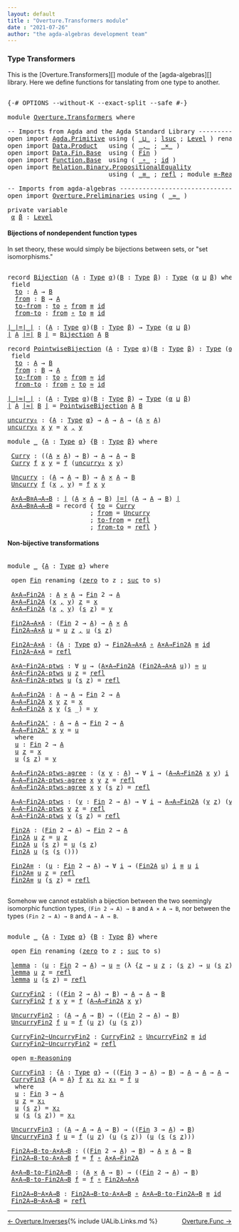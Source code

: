 ```yaml
---
layout: default
title : "Overture.Transformers module"
date : "2021-07-26"
author: "the agda-algebras development team"
---
```


### <a id="type-transformers">Type Transformers</a>

This is the [Overture.Transformers][] module of the [agda-algebras][] library.  Here we define functions for tanslating from one type to another.
<pre class="Agda">

<a id="343" class="Symbol">{-#</a> <a id="347" class="Keyword">OPTIONS</a> <a id="355" class="Pragma">--without-K</a> <a id="367" class="Pragma">--exact-split</a> <a id="381" class="Pragma">--safe</a> <a id="388" class="Symbol">#-}</a>

<a id="393" class="Keyword">module</a> <a id="400" href="Overture.Transformers.html" class="Module">Overture.Transformers</a> <a id="422" class="Keyword">where</a>

<a id="429" class="Comment">-- Imports from Agda and the Agda Standard Library ---------------------------------</a>
<a id="514" class="Keyword">open</a> <a id="519" class="Keyword">import</a> <a id="526" href="Agda.Primitive.html" class="Module">Agda.Primitive</a> <a id="541" class="Keyword">using</a> <a id="547" class="Symbol">(</a> <a id="549" href="Agda.Primitive.html#810" class="Primitive Operator">_⊔_</a> <a id="553" class="Symbol">;</a> <a id="555" href="Agda.Primitive.html#780" class="Primitive">lsuc</a> <a id="560" class="Symbol">;</a> <a id="562" href="Agda.Primitive.html#597" class="Postulate">Level</a> <a id="568" class="Symbol">)</a> <a id="570" class="Keyword">renaming</a> <a id="579" class="Symbol">(</a> <a id="581" href="Agda.Primitive.html#326" class="Primitive">Set</a> <a id="585" class="Symbol">to</a> <a id="588" class="Primitive">Type</a> <a id="593" class="Symbol">)</a>
<a id="595" class="Keyword">open</a> <a id="600" class="Keyword">import</a> <a id="607" href="Data.Product.html" class="Module">Data.Product</a>   <a id="622" class="Keyword">using</a> <a id="628" class="Symbol">(</a> <a id="630" href="Agda.Builtin.Sigma.html#236" class="InductiveConstructor Operator">_,_</a> <a id="634" class="Symbol">;</a> <a id="636" href="Data.Product.html#1167" class="Function Operator">_×_</a> <a id="640" class="Symbol">)</a>
<a id="642" class="Keyword">open</a> <a id="647" class="Keyword">import</a> <a id="654" href="Data.Fin.Base.html" class="Module">Data.Fin.Base</a>  <a id="669" class="Keyword">using</a> <a id="675" class="Symbol">(</a> <a id="677" href="Data.Fin.Base.html#1126" class="Datatype">Fin</a> <a id="681" class="Symbol">)</a>
<a id="683" class="Keyword">open</a> <a id="688" class="Keyword">import</a> <a id="695" href="Function.Base.html" class="Module">Function.Base</a>  <a id="710" class="Keyword">using</a> <a id="716" class="Symbol">(</a> <a id="718" href="Function.Base.html#1031" class="Function Operator">_∘_</a> <a id="722" class="Symbol">;</a> <a id="724" href="Function.Base.html#615" class="Function">id</a> <a id="727" class="Symbol">)</a>
<a id="729" class="Keyword">open</a> <a id="734" class="Keyword">import</a> <a id="741" href="Relation.Binary.PropositionalEquality.html" class="Module">Relation.Binary.PropositionalEquality</a>
                           <a id="806" class="Keyword">using</a> <a id="812" class="Symbol">(</a> <a id="814" href="Agda.Builtin.Equality.html#151" class="Datatype Operator">_≡_</a> <a id="818" class="Symbol">;</a> <a id="820" href="Agda.Builtin.Equality.html#208" class="InductiveConstructor">refl</a> <a id="825" class="Symbol">;</a> <a id="827" class="Keyword">module</a> <a id="834" href="Relation.Binary.PropositionalEquality.Core.html#2708" class="Module">≡-Reasoning</a> <a id="846" class="Symbol">)</a>

<a id="849" class="Comment">-- Imports from agda-algebras ------------------------------------------------------</a>
<a id="934" class="Keyword">open</a> <a id="939" class="Keyword">import</a> <a id="946" href="Overture.Preliminaries.html" class="Module">Overture.Preliminaries</a> <a id="969" class="Keyword">using</a> <a id="975" class="Symbol">(</a> <a id="977" href="Overture.Preliminaries.html#9635" class="Function Operator">_≈_</a> <a id="981" class="Symbol">)</a>

<a id="984" class="Keyword">private</a> <a id="992" class="Keyword">variable</a>
 <a id="1002" href="Overture.Transformers.html#1002" class="Generalizable">α</a> <a id="1004" href="Overture.Transformers.html#1004" class="Generalizable">β</a> <a id="1006" class="Symbol">:</a> <a id="1008" href="Agda.Primitive.html#597" class="Postulate">Level</a>
</pre>


#### <a id="bijections-of-nondependent-function-types">Bijections of nondependent function types</a>

In set theory, these would simply be bijections between sets, or "set isomorphisms."
<pre class="Agda">

<a id="1228" class="Keyword">record</a> <a id="Bijection"></a><a id="1235" href="Overture.Transformers.html#1235" class="Record">Bijection</a> <a id="1245" class="Symbol">(</a><a id="1246" href="Overture.Transformers.html#1246" class="Bound">A</a> <a id="1248" class="Symbol">:</a> <a id="1250" href="Overture.Transformers.html#588" class="Primitive">Type</a> <a id="1255" href="Overture.Transformers.html#1002" class="Generalizable">α</a><a id="1256" class="Symbol">)(</a><a id="1258" href="Overture.Transformers.html#1258" class="Bound">B</a> <a id="1260" class="Symbol">:</a> <a id="1262" href="Overture.Transformers.html#588" class="Primitive">Type</a> <a id="1267" href="Overture.Transformers.html#1004" class="Generalizable">β</a><a id="1268" class="Symbol">)</a> <a id="1270" class="Symbol">:</a> <a id="1272" href="Overture.Transformers.html#588" class="Primitive">Type</a> <a id="1277" class="Symbol">(</a><a id="1278" href="Overture.Transformers.html#1255" class="Bound">α</a> <a id="1280" href="Agda.Primitive.html#810" class="Primitive Operator">⊔</a> <a id="1282" href="Overture.Transformers.html#1267" class="Bound">β</a><a id="1283" class="Symbol">)</a> <a id="1285" class="Keyword">where</a>
 <a id="1292" class="Keyword">field</a>
  <a id="Bijection.to"></a><a id="1300" href="Overture.Transformers.html#1300" class="Field">to</a> <a id="1303" class="Symbol">:</a> <a id="1305" href="Overture.Transformers.html#1246" class="Bound">A</a> <a id="1307" class="Symbol">→</a> <a id="1309" href="Overture.Transformers.html#1258" class="Bound">B</a>
  <a id="Bijection.from"></a><a id="1313" href="Overture.Transformers.html#1313" class="Field">from</a> <a id="1318" class="Symbol">:</a> <a id="1320" href="Overture.Transformers.html#1258" class="Bound">B</a> <a id="1322" class="Symbol">→</a> <a id="1324" href="Overture.Transformers.html#1246" class="Bound">A</a>
  <a id="Bijection.to-from"></a><a id="1328" href="Overture.Transformers.html#1328" class="Field">to-from</a> <a id="1336" class="Symbol">:</a> <a id="1338" href="Overture.Transformers.html#1300" class="Field">to</a> <a id="1341" href="Function.Base.html#1031" class="Function Operator">∘</a> <a id="1343" href="Overture.Transformers.html#1313" class="Field">from</a> <a id="1348" href="Agda.Builtin.Equality.html#151" class="Datatype Operator">≡</a> <a id="1350" href="Function.Base.html#615" class="Function">id</a>
  <a id="Bijection.from-to"></a><a id="1355" href="Overture.Transformers.html#1355" class="Field">from-to</a> <a id="1363" class="Symbol">:</a> <a id="1365" href="Overture.Transformers.html#1313" class="Field">from</a> <a id="1370" href="Function.Base.html#1031" class="Function Operator">∘</a> <a id="1372" href="Overture.Transformers.html#1300" class="Field">to</a> <a id="1375" href="Agda.Builtin.Equality.html#151" class="Datatype Operator">≡</a> <a id="1377" href="Function.Base.html#615" class="Function">id</a>

<a id="∣_∣=∣_∣"></a><a id="1381" href="Overture.Transformers.html#1381" class="Function Operator">∣_∣=∣_∣</a> <a id="1389" class="Symbol">:</a> <a id="1391" class="Symbol">(</a><a id="1392" href="Overture.Transformers.html#1392" class="Bound">A</a> <a id="1394" class="Symbol">:</a> <a id="1396" href="Overture.Transformers.html#588" class="Primitive">Type</a> <a id="1401" href="Overture.Transformers.html#1002" class="Generalizable">α</a><a id="1402" class="Symbol">)(</a><a id="1404" href="Overture.Transformers.html#1404" class="Bound">B</a> <a id="1406" class="Symbol">:</a> <a id="1408" href="Overture.Transformers.html#588" class="Primitive">Type</a> <a id="1413" href="Overture.Transformers.html#1004" class="Generalizable">β</a><a id="1414" class="Symbol">)</a> <a id="1416" class="Symbol">→</a> <a id="1418" href="Overture.Transformers.html#588" class="Primitive">Type</a> <a id="1423" class="Symbol">(</a><a id="1424" href="Overture.Transformers.html#1002" class="Generalizable">α</a> <a id="1426" href="Agda.Primitive.html#810" class="Primitive Operator">⊔</a> <a id="1428" href="Overture.Transformers.html#1004" class="Generalizable">β</a><a id="1429" class="Symbol">)</a>
<a id="1431" href="Overture.Transformers.html#1381" class="Function Operator">∣</a> <a id="1433" href="Overture.Transformers.html#1433" class="Bound">A</a> <a id="1435" href="Overture.Transformers.html#1381" class="Function Operator">∣=∣</a> <a id="1439" href="Overture.Transformers.html#1439" class="Bound">B</a> <a id="1441" href="Overture.Transformers.html#1381" class="Function Operator">∣</a> <a id="1443" class="Symbol">=</a> <a id="1445" href="Overture.Transformers.html#1235" class="Record">Bijection</a> <a id="1455" href="Overture.Transformers.html#1433" class="Bound">A</a> <a id="1457" href="Overture.Transformers.html#1439" class="Bound">B</a>

<a id="1460" class="Keyword">record</a> <a id="PointwiseBijection"></a><a id="1467" href="Overture.Transformers.html#1467" class="Record">PointwiseBijection</a> <a id="1486" class="Symbol">(</a><a id="1487" href="Overture.Transformers.html#1487" class="Bound">A</a> <a id="1489" class="Symbol">:</a> <a id="1491" href="Overture.Transformers.html#588" class="Primitive">Type</a> <a id="1496" href="Overture.Transformers.html#1002" class="Generalizable">α</a><a id="1497" class="Symbol">)(</a><a id="1499" href="Overture.Transformers.html#1499" class="Bound">B</a> <a id="1501" class="Symbol">:</a> <a id="1503" href="Overture.Transformers.html#588" class="Primitive">Type</a> <a id="1508" href="Overture.Transformers.html#1004" class="Generalizable">β</a><a id="1509" class="Symbol">)</a> <a id="1511" class="Symbol">:</a> <a id="1513" href="Overture.Transformers.html#588" class="Primitive">Type</a> <a id="1518" class="Symbol">(</a><a id="1519" href="Overture.Transformers.html#1496" class="Bound">α</a> <a id="1521" href="Agda.Primitive.html#810" class="Primitive Operator">⊔</a> <a id="1523" href="Overture.Transformers.html#1508" class="Bound">β</a><a id="1524" class="Symbol">)</a> <a id="1526" class="Keyword">where</a>
 <a id="1533" class="Keyword">field</a>
  <a id="PointwiseBijection.to"></a><a id="1541" href="Overture.Transformers.html#1541" class="Field">to</a> <a id="1544" class="Symbol">:</a> <a id="1546" href="Overture.Transformers.html#1487" class="Bound">A</a> <a id="1548" class="Symbol">→</a> <a id="1550" href="Overture.Transformers.html#1499" class="Bound">B</a>
  <a id="PointwiseBijection.from"></a><a id="1554" href="Overture.Transformers.html#1554" class="Field">from</a> <a id="1559" class="Symbol">:</a> <a id="1561" href="Overture.Transformers.html#1499" class="Bound">B</a> <a id="1563" class="Symbol">→</a> <a id="1565" href="Overture.Transformers.html#1487" class="Bound">A</a>
  <a id="PointwiseBijection.to-from"></a><a id="1569" href="Overture.Transformers.html#1569" class="Field">to-from</a> <a id="1577" class="Symbol">:</a> <a id="1579" href="Overture.Transformers.html#1541" class="Field">to</a> <a id="1582" href="Function.Base.html#1031" class="Function Operator">∘</a> <a id="1584" href="Overture.Transformers.html#1554" class="Field">from</a> <a id="1589" href="Overture.Preliminaries.html#9635" class="Function Operator">≈</a> <a id="1591" href="Function.Base.html#615" class="Function">id</a>
  <a id="PointwiseBijection.from-to"></a><a id="1596" href="Overture.Transformers.html#1596" class="Field">from-to</a> <a id="1604" class="Symbol">:</a> <a id="1606" href="Overture.Transformers.html#1554" class="Field">from</a> <a id="1611" href="Function.Base.html#1031" class="Function Operator">∘</a> <a id="1613" href="Overture.Transformers.html#1541" class="Field">to</a> <a id="1616" href="Overture.Preliminaries.html#9635" class="Function Operator">≈</a> <a id="1618" href="Function.Base.html#615" class="Function">id</a>

<a id="∣_∣≈∣_∣"></a><a id="1622" href="Overture.Transformers.html#1622" class="Function Operator">∣_∣≈∣_∣</a> <a id="1630" class="Symbol">:</a> <a id="1632" class="Symbol">(</a><a id="1633" href="Overture.Transformers.html#1633" class="Bound">A</a> <a id="1635" class="Symbol">:</a> <a id="1637" href="Overture.Transformers.html#588" class="Primitive">Type</a> <a id="1642" href="Overture.Transformers.html#1002" class="Generalizable">α</a><a id="1643" class="Symbol">)(</a><a id="1645" href="Overture.Transformers.html#1645" class="Bound">B</a> <a id="1647" class="Symbol">:</a> <a id="1649" href="Overture.Transformers.html#588" class="Primitive">Type</a> <a id="1654" href="Overture.Transformers.html#1004" class="Generalizable">β</a><a id="1655" class="Symbol">)</a> <a id="1657" class="Symbol">→</a> <a id="1659" href="Overture.Transformers.html#588" class="Primitive">Type</a> <a id="1664" class="Symbol">(</a><a id="1665" href="Overture.Transformers.html#1002" class="Generalizable">α</a> <a id="1667" href="Agda.Primitive.html#810" class="Primitive Operator">⊔</a> <a id="1669" href="Overture.Transformers.html#1004" class="Generalizable">β</a><a id="1670" class="Symbol">)</a>
<a id="1672" href="Overture.Transformers.html#1622" class="Function Operator">∣</a> <a id="1674" href="Overture.Transformers.html#1674" class="Bound">A</a> <a id="1676" href="Overture.Transformers.html#1622" class="Function Operator">∣≈∣</a> <a id="1680" href="Overture.Transformers.html#1680" class="Bound">B</a> <a id="1682" href="Overture.Transformers.html#1622" class="Function Operator">∣</a> <a id="1684" class="Symbol">=</a> <a id="1686" href="Overture.Transformers.html#1467" class="Record">PointwiseBijection</a> <a id="1705" href="Overture.Transformers.html#1674" class="Bound">A</a> <a id="1707" href="Overture.Transformers.html#1680" class="Bound">B</a>

<a id="uncurry₀"></a><a id="1710" href="Overture.Transformers.html#1710" class="Function">uncurry₀</a> <a id="1719" class="Symbol">:</a> <a id="1721" class="Symbol">{</a><a id="1722" href="Overture.Transformers.html#1722" class="Bound">A</a> <a id="1724" class="Symbol">:</a> <a id="1726" href="Overture.Transformers.html#588" class="Primitive">Type</a> <a id="1731" href="Overture.Transformers.html#1002" class="Generalizable">α</a><a id="1732" class="Symbol">}</a> <a id="1734" class="Symbol">→</a> <a id="1736" href="Overture.Transformers.html#1722" class="Bound">A</a> <a id="1738" class="Symbol">→</a> <a id="1740" href="Overture.Transformers.html#1722" class="Bound">A</a> <a id="1742" class="Symbol">→</a> <a id="1744" class="Symbol">(</a><a id="1745" href="Overture.Transformers.html#1722" class="Bound">A</a> <a id="1747" href="Data.Product.html#1167" class="Function Operator">×</a> <a id="1749" href="Overture.Transformers.html#1722" class="Bound">A</a><a id="1750" class="Symbol">)</a>
<a id="1752" href="Overture.Transformers.html#1710" class="Function">uncurry₀</a> <a id="1761" href="Overture.Transformers.html#1761" class="Bound">x</a> <a id="1763" href="Overture.Transformers.html#1763" class="Bound">y</a> <a id="1765" class="Symbol">=</a> <a id="1767" href="Overture.Transformers.html#1761" class="Bound">x</a> <a id="1769" href="Agda.Builtin.Sigma.html#236" class="InductiveConstructor Operator">,</a> <a id="1771" href="Overture.Transformers.html#1763" class="Bound">y</a>

<a id="1774" class="Keyword">module</a> <a id="1781" href="Overture.Transformers.html#1781" class="Module">_</a> <a id="1783" class="Symbol">{</a><a id="1784" href="Overture.Transformers.html#1784" class="Bound">A</a> <a id="1786" class="Symbol">:</a> <a id="1788" href="Overture.Transformers.html#588" class="Primitive">Type</a> <a id="1793" href="Overture.Transformers.html#1002" class="Generalizable">α</a><a id="1794" class="Symbol">}</a> <a id="1796" class="Symbol">{</a><a id="1797" href="Overture.Transformers.html#1797" class="Bound">B</a> <a id="1799" class="Symbol">:</a> <a id="1801" href="Overture.Transformers.html#588" class="Primitive">Type</a> <a id="1806" href="Overture.Transformers.html#1004" class="Generalizable">β</a><a id="1807" class="Symbol">}</a> <a id="1809" class="Keyword">where</a>

 <a id="1817" href="Overture.Transformers.html#1817" class="Function">Curry</a> <a id="1823" class="Symbol">:</a> <a id="1825" class="Symbol">((</a><a id="1827" href="Overture.Transformers.html#1784" class="Bound">A</a> <a id="1829" href="Data.Product.html#1167" class="Function Operator">×</a> <a id="1831" href="Overture.Transformers.html#1784" class="Bound">A</a><a id="1832" class="Symbol">)</a> <a id="1834" class="Symbol">→</a> <a id="1836" href="Overture.Transformers.html#1797" class="Bound">B</a><a id="1837" class="Symbol">)</a> <a id="1839" class="Symbol">→</a> <a id="1841" href="Overture.Transformers.html#1784" class="Bound">A</a> <a id="1843" class="Symbol">→</a> <a id="1845" href="Overture.Transformers.html#1784" class="Bound">A</a> <a id="1847" class="Symbol">→</a> <a id="1849" href="Overture.Transformers.html#1797" class="Bound">B</a>
 <a id="1852" href="Overture.Transformers.html#1817" class="Function">Curry</a> <a id="1858" href="Overture.Transformers.html#1858" class="Bound">f</a> <a id="1860" href="Overture.Transformers.html#1860" class="Bound">x</a> <a id="1862" href="Overture.Transformers.html#1862" class="Bound">y</a> <a id="1864" class="Symbol">=</a> <a id="1866" href="Overture.Transformers.html#1858" class="Bound">f</a> <a id="1868" class="Symbol">(</a><a id="1869" href="Overture.Transformers.html#1710" class="Function">uncurry₀</a> <a id="1878" href="Overture.Transformers.html#1860" class="Bound">x</a> <a id="1880" href="Overture.Transformers.html#1862" class="Bound">y</a><a id="1881" class="Symbol">)</a>

 <a id="1885" href="Overture.Transformers.html#1885" class="Function">Uncurry</a> <a id="1893" class="Symbol">:</a> <a id="1895" class="Symbol">(</a><a id="1896" href="Overture.Transformers.html#1784" class="Bound">A</a> <a id="1898" class="Symbol">→</a> <a id="1900" href="Overture.Transformers.html#1784" class="Bound">A</a> <a id="1902" class="Symbol">→</a> <a id="1904" href="Overture.Transformers.html#1797" class="Bound">B</a><a id="1905" class="Symbol">)</a> <a id="1907" class="Symbol">→</a> <a id="1909" href="Overture.Transformers.html#1784" class="Bound">A</a> <a id="1911" href="Data.Product.html#1167" class="Function Operator">×</a> <a id="1913" href="Overture.Transformers.html#1784" class="Bound">A</a> <a id="1915" class="Symbol">→</a> <a id="1917" href="Overture.Transformers.html#1797" class="Bound">B</a>
 <a id="1920" href="Overture.Transformers.html#1885" class="Function">Uncurry</a> <a id="1928" href="Overture.Transformers.html#1928" class="Bound">f</a> <a id="1930" class="Symbol">(</a><a id="1931" href="Overture.Transformers.html#1931" class="Bound">x</a> <a id="1933" href="Agda.Builtin.Sigma.html#236" class="InductiveConstructor Operator">,</a> <a id="1935" href="Overture.Transformers.html#1935" class="Bound">y</a><a id="1936" class="Symbol">)</a> <a id="1938" class="Symbol">=</a> <a id="1940" href="Overture.Transformers.html#1928" class="Bound">f</a> <a id="1942" href="Overture.Transformers.html#1931" class="Bound">x</a> <a id="1944" href="Overture.Transformers.html#1935" class="Bound">y</a>

 <a id="1948" href="Overture.Transformers.html#1948" class="Function">A×A→B≅A→A→B</a> <a id="1960" class="Symbol">:</a> <a id="1962" href="Overture.Transformers.html#1381" class="Function Operator">∣</a> <a id="1964" class="Symbol">(</a><a id="1965" href="Overture.Transformers.html#1784" class="Bound">A</a> <a id="1967" href="Data.Product.html#1167" class="Function Operator">×</a> <a id="1969" href="Overture.Transformers.html#1784" class="Bound">A</a> <a id="1971" class="Symbol">→</a> <a id="1973" href="Overture.Transformers.html#1797" class="Bound">B</a><a id="1974" class="Symbol">)</a> <a id="1976" href="Overture.Transformers.html#1381" class="Function Operator">∣=∣</a> <a id="1980" class="Symbol">(</a><a id="1981" href="Overture.Transformers.html#1784" class="Bound">A</a> <a id="1983" class="Symbol">→</a> <a id="1985" href="Overture.Transformers.html#1784" class="Bound">A</a> <a id="1987" class="Symbol">→</a> <a id="1989" href="Overture.Transformers.html#1797" class="Bound">B</a><a id="1990" class="Symbol">)</a> <a id="1992" href="Overture.Transformers.html#1381" class="Function Operator">∣</a>
 <a id="1995" href="Overture.Transformers.html#1948" class="Function">A×A→B≅A→A→B</a> <a id="2007" class="Symbol">=</a> <a id="2009" class="Keyword">record</a> <a id="2016" class="Symbol">{</a> <a id="2018" href="Overture.Transformers.html#1300" class="Field">to</a> <a id="2021" class="Symbol">=</a> <a id="2023" href="Overture.Transformers.html#1817" class="Function">Curry</a>
                      <a id="2051" class="Symbol">;</a> <a id="2053" href="Overture.Transformers.html#1313" class="Field">from</a> <a id="2058" class="Symbol">=</a> <a id="2060" href="Overture.Transformers.html#1885" class="Function">Uncurry</a>
                      <a id="2090" class="Symbol">;</a> <a id="2092" href="Overture.Transformers.html#1328" class="Field">to-from</a> <a id="2100" class="Symbol">=</a> <a id="2102" href="Agda.Builtin.Equality.html#208" class="InductiveConstructor">refl</a>
                      <a id="2129" class="Symbol">;</a> <a id="2131" href="Overture.Transformers.html#1355" class="Field">from-to</a> <a id="2139" class="Symbol">=</a> <a id="2141" href="Agda.Builtin.Equality.html#208" class="InductiveConstructor">refl</a> <a id="2146" class="Symbol">}</a>
</pre>

#### <a id="non-bijective-transformations">Non-bijective transformations</a>

<pre class="Agda">

<a id="2252" class="Keyword">module</a> <a id="2259" href="Overture.Transformers.html#2259" class="Module">_</a> <a id="2261" class="Symbol">{</a><a id="2262" href="Overture.Transformers.html#2262" class="Bound">A</a> <a id="2264" class="Symbol">:</a> <a id="2266" href="Overture.Transformers.html#588" class="Primitive">Type</a> <a id="2271" href="Overture.Transformers.html#1002" class="Generalizable">α</a><a id="2272" class="Symbol">}</a> <a id="2274" class="Keyword">where</a>

 <a id="2282" class="Keyword">open</a> <a id="2287" href="Data.Fin.Base.html#1126" class="Module">Fin</a> <a id="2291" class="Keyword">renaming</a> <a id="2300" class="Symbol">(</a><a id="2301" href="Data.Fin.Base.html#1148" class="InductiveConstructor">zero</a> <a id="2306" class="Symbol">to</a> <a id="2309" class="InductiveConstructor">z</a> <a id="2311" class="Symbol">;</a> <a id="2313" href="Data.Fin.Base.html#1179" class="InductiveConstructor">suc</a> <a id="2317" class="Symbol">to</a> <a id="2320" class="InductiveConstructor">s</a><a id="2321" class="Symbol">)</a>

 <a id="2325" href="Overture.Transformers.html#2325" class="Function">A×A→Fin2A</a> <a id="2335" class="Symbol">:</a> <a id="2337" href="Overture.Transformers.html#2262" class="Bound">A</a> <a id="2339" href="Data.Product.html#1167" class="Function Operator">×</a> <a id="2341" href="Overture.Transformers.html#2262" class="Bound">A</a> <a id="2343" class="Symbol">→</a> <a id="2345" href="Data.Fin.Base.html#1126" class="Datatype">Fin</a> <a id="2349" class="Number">2</a> <a id="2351" class="Symbol">→</a> <a id="2353" href="Overture.Transformers.html#2262" class="Bound">A</a>
 <a id="2356" href="Overture.Transformers.html#2325" class="Function">A×A→Fin2A</a> <a id="2366" class="Symbol">(</a><a id="2367" href="Overture.Transformers.html#2367" class="Bound">x</a> <a id="2369" href="Agda.Builtin.Sigma.html#236" class="InductiveConstructor Operator">,</a> <a id="2371" href="Overture.Transformers.html#2371" class="Bound">y</a><a id="2372" class="Symbol">)</a> <a id="2374" href="Overture.Transformers.html#2309" class="InductiveConstructor">z</a> <a id="2376" class="Symbol">=</a> <a id="2378" href="Overture.Transformers.html#2367" class="Bound">x</a>
 <a id="2381" href="Overture.Transformers.html#2325" class="Function">A×A→Fin2A</a> <a id="2391" class="Symbol">(</a><a id="2392" href="Overture.Transformers.html#2392" class="Bound">x</a> <a id="2394" href="Agda.Builtin.Sigma.html#236" class="InductiveConstructor Operator">,</a> <a id="2396" href="Overture.Transformers.html#2396" class="Bound">y</a><a id="2397" class="Symbol">)</a> <a id="2399" class="Symbol">(</a><a id="2400" href="Overture.Transformers.html#2320" class="InductiveConstructor">s</a> <a id="2402" href="Overture.Transformers.html#2309" class="InductiveConstructor">z</a><a id="2403" class="Symbol">)</a> <a id="2405" class="Symbol">=</a> <a id="2407" href="Overture.Transformers.html#2396" class="Bound">y</a>

 <a id="2411" href="Overture.Transformers.html#2411" class="Function">Fin2A→A×A</a> <a id="2421" class="Symbol">:</a> <a id="2423" class="Symbol">(</a><a id="2424" href="Data.Fin.Base.html#1126" class="Datatype">Fin</a> <a id="2428" class="Number">2</a> <a id="2430" class="Symbol">→</a> <a id="2432" href="Overture.Transformers.html#2262" class="Bound">A</a><a id="2433" class="Symbol">)</a> <a id="2435" class="Symbol">→</a> <a id="2437" href="Overture.Transformers.html#2262" class="Bound">A</a> <a id="2439" href="Data.Product.html#1167" class="Function Operator">×</a> <a id="2441" href="Overture.Transformers.html#2262" class="Bound">A</a>
 <a id="2444" href="Overture.Transformers.html#2411" class="Function">Fin2A→A×A</a> <a id="2454" href="Overture.Transformers.html#2454" class="Bound">u</a> <a id="2456" class="Symbol">=</a> <a id="2458" href="Overture.Transformers.html#2454" class="Bound">u</a> <a id="2460" href="Overture.Transformers.html#2309" class="InductiveConstructor">z</a> <a id="2462" href="Agda.Builtin.Sigma.html#236" class="InductiveConstructor Operator">,</a> <a id="2464" href="Overture.Transformers.html#2454" class="Bound">u</a> <a id="2466" class="Symbol">(</a><a id="2467" href="Overture.Transformers.html#2320" class="InductiveConstructor">s</a> <a id="2469" href="Overture.Transformers.html#2309" class="InductiveConstructor">z</a><a id="2470" class="Symbol">)</a>

 <a id="2474" href="Overture.Transformers.html#2474" class="Function">Fin2A~A×A</a> <a id="2484" class="Symbol">:</a> <a id="2486" class="Symbol">{</a><a id="2487" href="Overture.Transformers.html#2487" class="Bound">A</a> <a id="2489" class="Symbol">:</a> <a id="2491" href="Overture.Transformers.html#588" class="Primitive">Type</a> <a id="2496" href="Overture.Transformers.html#2271" class="Bound">α</a><a id="2497" class="Symbol">}</a> <a id="2499" class="Symbol">→</a> <a id="2501" href="Overture.Transformers.html#2411" class="Function">Fin2A→A×A</a> <a id="2511" href="Function.Base.html#1031" class="Function Operator">∘</a> <a id="2513" href="Overture.Transformers.html#2325" class="Function">A×A→Fin2A</a> <a id="2523" href="Agda.Builtin.Equality.html#151" class="Datatype Operator">≡</a> <a id="2525" href="Function.Base.html#615" class="Function">id</a>
 <a id="2529" href="Overture.Transformers.html#2474" class="Function">Fin2A~A×A</a> <a id="2539" class="Symbol">=</a> <a id="2541" href="Agda.Builtin.Equality.html#208" class="InductiveConstructor">refl</a>

 <a id="2548" href="Overture.Transformers.html#2548" class="Function">A×A~Fin2A-ptws</a> <a id="2563" class="Symbol">:</a> <a id="2565" class="Symbol">∀</a> <a id="2567" href="Overture.Transformers.html#2567" class="Bound">u</a> <a id="2569" class="Symbol">→</a> <a id="2571" class="Symbol">(</a><a id="2572" href="Overture.Transformers.html#2325" class="Function">A×A→Fin2A</a> <a id="2582" class="Symbol">(</a><a id="2583" href="Overture.Transformers.html#2411" class="Function">Fin2A→A×A</a> <a id="2593" href="Overture.Transformers.html#2567" class="Bound">u</a><a id="2594" class="Symbol">))</a> <a id="2597" href="Overture.Preliminaries.html#9635" class="Function Operator">≈</a> <a id="2599" href="Overture.Transformers.html#2567" class="Bound">u</a>
 <a id="2602" href="Overture.Transformers.html#2548" class="Function">A×A~Fin2A-ptws</a> <a id="2617" href="Overture.Transformers.html#2617" class="Bound">u</a> <a id="2619" href="Overture.Transformers.html#2309" class="InductiveConstructor">z</a> <a id="2621" class="Symbol">=</a> <a id="2623" href="Agda.Builtin.Equality.html#208" class="InductiveConstructor">refl</a>
 <a id="2629" href="Overture.Transformers.html#2548" class="Function">A×A~Fin2A-ptws</a> <a id="2644" href="Overture.Transformers.html#2644" class="Bound">u</a> <a id="2646" class="Symbol">(</a><a id="2647" href="Overture.Transformers.html#2320" class="InductiveConstructor">s</a> <a id="2649" href="Overture.Transformers.html#2309" class="InductiveConstructor">z</a><a id="2650" class="Symbol">)</a> <a id="2652" class="Symbol">=</a> <a id="2654" href="Agda.Builtin.Equality.html#208" class="InductiveConstructor">refl</a>

 <a id="2661" href="Overture.Transformers.html#2661" class="Function">A→A→Fin2A</a> <a id="2671" class="Symbol">:</a> <a id="2673" href="Overture.Transformers.html#2262" class="Bound">A</a> <a id="2675" class="Symbol">→</a> <a id="2677" href="Overture.Transformers.html#2262" class="Bound">A</a> <a id="2679" class="Symbol">→</a> <a id="2681" href="Data.Fin.Base.html#1126" class="Datatype">Fin</a> <a id="2685" class="Number">2</a> <a id="2687" class="Symbol">→</a> <a id="2689" href="Overture.Transformers.html#2262" class="Bound">A</a>
 <a id="2692" href="Overture.Transformers.html#2661" class="Function">A→A→Fin2A</a> <a id="2702" href="Overture.Transformers.html#2702" class="Bound">x</a> <a id="2704" href="Overture.Transformers.html#2704" class="Bound">y</a> <a id="2706" href="Overture.Transformers.html#2309" class="InductiveConstructor">z</a> <a id="2708" class="Symbol">=</a> <a id="2710" href="Overture.Transformers.html#2702" class="Bound">x</a>
 <a id="2713" href="Overture.Transformers.html#2661" class="Function">A→A→Fin2A</a> <a id="2723" href="Overture.Transformers.html#2723" class="Bound">x</a> <a id="2725" href="Overture.Transformers.html#2725" class="Bound">y</a> <a id="2727" class="Symbol">(</a><a id="2728" href="Overture.Transformers.html#2320" class="InductiveConstructor">s</a> <a id="2730" class="Symbol">_)</a> <a id="2733" class="Symbol">=</a> <a id="2735" href="Overture.Transformers.html#2725" class="Bound">y</a>

 <a id="2739" href="Overture.Transformers.html#2739" class="Function">A→A→Fin2A&#39;</a> <a id="2750" class="Symbol">:</a> <a id="2752" href="Overture.Transformers.html#2262" class="Bound">A</a> <a id="2754" class="Symbol">→</a> <a id="2756" href="Overture.Transformers.html#2262" class="Bound">A</a> <a id="2758" class="Symbol">→</a> <a id="2760" href="Data.Fin.Base.html#1126" class="Datatype">Fin</a> <a id="2764" class="Number">2</a> <a id="2766" class="Symbol">→</a> <a id="2768" href="Overture.Transformers.html#2262" class="Bound">A</a>
 <a id="2771" href="Overture.Transformers.html#2739" class="Function">A→A→Fin2A&#39;</a> <a id="2782" href="Overture.Transformers.html#2782" class="Bound">x</a> <a id="2784" href="Overture.Transformers.html#2784" class="Bound">y</a> <a id="2786" class="Symbol">=</a> <a id="2788" href="Overture.Transformers.html#2800" class="Function">u</a>
  <a id="2792" class="Keyword">where</a>
  <a id="2800" href="Overture.Transformers.html#2800" class="Function">u</a> <a id="2802" class="Symbol">:</a> <a id="2804" href="Data.Fin.Base.html#1126" class="Datatype">Fin</a> <a id="2808" class="Number">2</a> <a id="2810" class="Symbol">→</a> <a id="2812" href="Overture.Transformers.html#2262" class="Bound">A</a>
  <a id="2816" href="Overture.Transformers.html#2800" class="Function">u</a> <a id="2818" href="Overture.Transformers.html#2309" class="InductiveConstructor">z</a> <a id="2820" class="Symbol">=</a> <a id="2822" href="Overture.Transformers.html#2782" class="Bound">x</a>
  <a id="2826" href="Overture.Transformers.html#2800" class="Function">u</a> <a id="2828" class="Symbol">(</a><a id="2829" href="Overture.Transformers.html#2320" class="InductiveConstructor">s</a> <a id="2831" href="Overture.Transformers.html#2309" class="InductiveConstructor">z</a><a id="2832" class="Symbol">)</a> <a id="2834" class="Symbol">=</a> <a id="2836" href="Overture.Transformers.html#2784" class="Bound">y</a>

 <a id="2840" href="Overture.Transformers.html#2840" class="Function">A→A→Fin2A-ptws-agree</a> <a id="2861" class="Symbol">:</a> <a id="2863" class="Symbol">(</a><a id="2864" href="Overture.Transformers.html#2864" class="Bound">x</a> <a id="2866" href="Overture.Transformers.html#2866" class="Bound">y</a> <a id="2868" class="Symbol">:</a> <a id="2870" href="Overture.Transformers.html#2262" class="Bound">A</a><a id="2871" class="Symbol">)</a> <a id="2873" class="Symbol">→</a> <a id="2875" class="Symbol">∀</a> <a id="2877" href="Overture.Transformers.html#2877" class="Bound">i</a> <a id="2879" class="Symbol">→</a> <a id="2881" class="Symbol">(</a><a id="2882" href="Overture.Transformers.html#2661" class="Function">A→A→Fin2A</a> <a id="2892" href="Overture.Transformers.html#2864" class="Bound">x</a> <a id="2894" href="Overture.Transformers.html#2866" class="Bound">y</a><a id="2895" class="Symbol">)</a> <a id="2897" href="Overture.Transformers.html#2877" class="Bound">i</a> <a id="2899" href="Agda.Builtin.Equality.html#151" class="Datatype Operator">≡</a> <a id="2901" class="Symbol">(</a><a id="2902" href="Overture.Transformers.html#2739" class="Function">A→A→Fin2A&#39;</a> <a id="2913" href="Overture.Transformers.html#2864" class="Bound">x</a> <a id="2915" href="Overture.Transformers.html#2866" class="Bound">y</a><a id="2916" class="Symbol">)</a> <a id="2918" href="Overture.Transformers.html#2877" class="Bound">i</a>
 <a id="2921" href="Overture.Transformers.html#2840" class="Function">A→A→Fin2A-ptws-agree</a> <a id="2942" href="Overture.Transformers.html#2942" class="Bound">x</a> <a id="2944" href="Overture.Transformers.html#2944" class="Bound">y</a> <a id="2946" href="Overture.Transformers.html#2309" class="InductiveConstructor">z</a> <a id="2948" class="Symbol">=</a> <a id="2950" href="Agda.Builtin.Equality.html#208" class="InductiveConstructor">refl</a>
 <a id="2956" href="Overture.Transformers.html#2840" class="Function">A→A→Fin2A-ptws-agree</a> <a id="2977" href="Overture.Transformers.html#2977" class="Bound">x</a> <a id="2979" href="Overture.Transformers.html#2979" class="Bound">y</a> <a id="2981" class="Symbol">(</a><a id="2982" href="Overture.Transformers.html#2320" class="InductiveConstructor">s</a> <a id="2984" href="Overture.Transformers.html#2309" class="InductiveConstructor">z</a><a id="2985" class="Symbol">)</a> <a id="2987" class="Symbol">=</a> <a id="2989" href="Agda.Builtin.Equality.html#208" class="InductiveConstructor">refl</a>

 <a id="2996" href="Overture.Transformers.html#2996" class="Function">A→A~Fin2A-ptws</a> <a id="3011" class="Symbol">:</a> <a id="3013" class="Symbol">(</a><a id="3014" href="Overture.Transformers.html#3014" class="Bound">v</a> <a id="3016" class="Symbol">:</a> <a id="3018" href="Data.Fin.Base.html#1126" class="Datatype">Fin</a> <a id="3022" class="Number">2</a> <a id="3024" class="Symbol">→</a> <a id="3026" href="Overture.Transformers.html#2262" class="Bound">A</a><a id="3027" class="Symbol">)</a> <a id="3029" class="Symbol">→</a> <a id="3031" class="Symbol">∀</a> <a id="3033" href="Overture.Transformers.html#3033" class="Bound">i</a> <a id="3035" class="Symbol">→</a> <a id="3037" href="Overture.Transformers.html#2661" class="Function">A→A→Fin2A</a> <a id="3047" class="Symbol">(</a><a id="3048" href="Overture.Transformers.html#3014" class="Bound">v</a> <a id="3050" href="Overture.Transformers.html#2309" class="InductiveConstructor">z</a><a id="3051" class="Symbol">)</a> <a id="3053" class="Symbol">(</a><a id="3054" href="Overture.Transformers.html#3014" class="Bound">v</a> <a id="3056" class="Symbol">(</a><a id="3057" href="Overture.Transformers.html#2320" class="InductiveConstructor">s</a> <a id="3059" href="Overture.Transformers.html#2309" class="InductiveConstructor">z</a><a id="3060" class="Symbol">))</a> <a id="3063" href="Overture.Transformers.html#3033" class="Bound">i</a> <a id="3065" href="Agda.Builtin.Equality.html#151" class="Datatype Operator">≡</a> <a id="3067" href="Overture.Transformers.html#3014" class="Bound">v</a> <a id="3069" href="Overture.Transformers.html#3033" class="Bound">i</a>
 <a id="3072" href="Overture.Transformers.html#2996" class="Function">A→A~Fin2A-ptws</a> <a id="3087" href="Overture.Transformers.html#3087" class="Bound">v</a> <a id="3089" href="Overture.Transformers.html#2309" class="InductiveConstructor">z</a> <a id="3091" class="Symbol">=</a> <a id="3093" href="Agda.Builtin.Equality.html#208" class="InductiveConstructor">refl</a>
 <a id="3099" href="Overture.Transformers.html#2996" class="Function">A→A~Fin2A-ptws</a> <a id="3114" href="Overture.Transformers.html#3114" class="Bound">v</a> <a id="3116" class="Symbol">(</a><a id="3117" href="Overture.Transformers.html#2320" class="InductiveConstructor">s</a> <a id="3119" href="Overture.Transformers.html#2309" class="InductiveConstructor">z</a><a id="3120" class="Symbol">)</a> <a id="3122" class="Symbol">=</a> <a id="3124" href="Agda.Builtin.Equality.html#208" class="InductiveConstructor">refl</a>

 <a id="3131" href="Overture.Transformers.html#3131" class="Function">Fin2A</a> <a id="3137" class="Symbol">:</a> <a id="3139" class="Symbol">(</a><a id="3140" href="Data.Fin.Base.html#1126" class="Datatype">Fin</a> <a id="3144" class="Number">2</a> <a id="3146" class="Symbol">→</a> <a id="3148" href="Overture.Transformers.html#2262" class="Bound">A</a><a id="3149" class="Symbol">)</a> <a id="3151" class="Symbol">→</a> <a id="3153" href="Data.Fin.Base.html#1126" class="Datatype">Fin</a> <a id="3157" class="Number">2</a> <a id="3159" class="Symbol">→</a> <a id="3161" href="Overture.Transformers.html#2262" class="Bound">A</a>
 <a id="3164" href="Overture.Transformers.html#3131" class="Function">Fin2A</a> <a id="3170" href="Overture.Transformers.html#3170" class="Bound">u</a> <a id="3172" href="Overture.Transformers.html#2309" class="InductiveConstructor">z</a> <a id="3174" class="Symbol">=</a> <a id="3176" href="Overture.Transformers.html#3170" class="Bound">u</a> <a id="3178" href="Overture.Transformers.html#2309" class="InductiveConstructor">z</a>
 <a id="3181" href="Overture.Transformers.html#3131" class="Function">Fin2A</a> <a id="3187" href="Overture.Transformers.html#3187" class="Bound">u</a> <a id="3189" class="Symbol">(</a><a id="3190" href="Overture.Transformers.html#2320" class="InductiveConstructor">s</a> <a id="3192" href="Overture.Transformers.html#2309" class="InductiveConstructor">z</a><a id="3193" class="Symbol">)</a> <a id="3195" class="Symbol">=</a> <a id="3197" href="Overture.Transformers.html#3187" class="Bound">u</a> <a id="3199" class="Symbol">(</a><a id="3200" href="Overture.Transformers.html#2320" class="InductiveConstructor">s</a> <a id="3202" href="Overture.Transformers.html#2309" class="InductiveConstructor">z</a><a id="3203" class="Symbol">)</a>
 <a id="3206" href="Overture.Transformers.html#3131" class="Function">Fin2A</a> <a id="3212" href="Overture.Transformers.html#3212" class="Bound">u</a> <a id="3214" class="Symbol">(</a><a id="3215" href="Overture.Transformers.html#2320" class="InductiveConstructor">s</a> <a id="3217" class="Symbol">(</a><a id="3218" href="Overture.Transformers.html#2320" class="InductiveConstructor">s</a> <a id="3220" class="Symbol">()))</a>

 <a id="3227" href="Overture.Transformers.html#3227" class="Function">Fin2A≡</a> <a id="3234" class="Symbol">:</a> <a id="3236" class="Symbol">(</a><a id="3237" href="Overture.Transformers.html#3237" class="Bound">u</a> <a id="3239" class="Symbol">:</a> <a id="3241" href="Data.Fin.Base.html#1126" class="Datatype">Fin</a> <a id="3245" class="Number">2</a> <a id="3247" class="Symbol">→</a> <a id="3249" href="Overture.Transformers.html#2262" class="Bound">A</a><a id="3250" class="Symbol">)</a> <a id="3252" class="Symbol">→</a> <a id="3254" class="Symbol">∀</a> <a id="3256" href="Overture.Transformers.html#3256" class="Bound">i</a> <a id="3258" class="Symbol">→</a> <a id="3260" class="Symbol">(</a><a id="3261" href="Overture.Transformers.html#3131" class="Function">Fin2A</a> <a id="3267" href="Overture.Transformers.html#3237" class="Bound">u</a><a id="3268" class="Symbol">)</a> <a id="3270" href="Overture.Transformers.html#3256" class="Bound">i</a> <a id="3272" href="Agda.Builtin.Equality.html#151" class="Datatype Operator">≡</a> <a id="3274" href="Overture.Transformers.html#3237" class="Bound">u</a> <a id="3276" href="Overture.Transformers.html#3256" class="Bound">i</a>
 <a id="3279" href="Overture.Transformers.html#3227" class="Function">Fin2A≡</a> <a id="3286" href="Overture.Transformers.html#3286" class="Bound">u</a> <a id="3288" href="Overture.Transformers.html#2309" class="InductiveConstructor">z</a> <a id="3290" class="Symbol">=</a> <a id="3292" href="Agda.Builtin.Equality.html#208" class="InductiveConstructor">refl</a>
 <a id="3298" href="Overture.Transformers.html#3227" class="Function">Fin2A≡</a> <a id="3305" href="Overture.Transformers.html#3305" class="Bound">u</a> <a id="3307" class="Symbol">(</a><a id="3308" href="Overture.Transformers.html#2320" class="InductiveConstructor">s</a> <a id="3310" href="Overture.Transformers.html#2309" class="InductiveConstructor">z</a><a id="3311" class="Symbol">)</a> <a id="3313" class="Symbol">=</a> <a id="3315" href="Agda.Builtin.Equality.html#208" class="InductiveConstructor">refl</a>

</pre>

Somehow we cannot establish a bijection between the two seemingly isomorphic
function types, `(Fin 2 → A) → B` and `A × A → B`, nor between the types
`(Fin 2 → A) → B` and `A → A → B`.

<pre class="Agda">

<a id="3533" class="Keyword">module</a> <a id="3540" href="Overture.Transformers.html#3540" class="Module">_</a> <a id="3542" class="Symbol">{</a><a id="3543" href="Overture.Transformers.html#3543" class="Bound">A</a> <a id="3545" class="Symbol">:</a> <a id="3547" href="Overture.Transformers.html#588" class="Primitive">Type</a> <a id="3552" href="Overture.Transformers.html#1002" class="Generalizable">α</a><a id="3553" class="Symbol">}</a> <a id="3555" class="Symbol">{</a><a id="3556" href="Overture.Transformers.html#3556" class="Bound">B</a> <a id="3558" class="Symbol">:</a> <a id="3560" href="Overture.Transformers.html#588" class="Primitive">Type</a> <a id="3565" href="Overture.Transformers.html#1004" class="Generalizable">β</a><a id="3566" class="Symbol">}</a> <a id="3568" class="Keyword">where</a>

 <a id="3576" class="Keyword">open</a> <a id="3581" href="Data.Fin.Base.html#1126" class="Module">Fin</a> <a id="3585" class="Keyword">renaming</a> <a id="3594" class="Symbol">(</a><a id="3595" href="Data.Fin.Base.html#1148" class="InductiveConstructor">zero</a> <a id="3600" class="Symbol">to</a> <a id="3603" class="InductiveConstructor">z</a> <a id="3605" class="Symbol">;</a> <a id="3607" href="Data.Fin.Base.html#1179" class="InductiveConstructor">suc</a> <a id="3611" class="Symbol">to</a> <a id="3614" class="InductiveConstructor">s</a><a id="3615" class="Symbol">)</a>

 <a id="3619" href="Overture.Transformers.html#3619" class="Function">lemma</a> <a id="3625" class="Symbol">:</a> <a id="3627" class="Symbol">(</a><a id="3628" href="Overture.Transformers.html#3628" class="Bound">u</a> <a id="3630" class="Symbol">:</a> <a id="3632" href="Data.Fin.Base.html#1126" class="Datatype">Fin</a> <a id="3636" class="Number">2</a> <a id="3638" class="Symbol">→</a> <a id="3640" href="Overture.Transformers.html#3543" class="Bound">A</a><a id="3641" class="Symbol">)</a> <a id="3643" class="Symbol">→</a> <a id="3645" href="Overture.Transformers.html#3628" class="Bound">u</a> <a id="3647" href="Overture.Preliminaries.html#9635" class="Function Operator">≈</a> <a id="3649" class="Symbol">(λ</a> <a id="3652" class="Symbol">{</a><a id="3653" href="Overture.Transformers.html#3603" class="InductiveConstructor">z</a> <a id="3655" class="Symbol">→</a> <a id="3657" href="Overture.Transformers.html#3628" class="Bound">u</a> <a id="3659" href="Overture.Transformers.html#3603" class="InductiveConstructor">z</a> <a id="3661" class="Symbol">;</a> <a id="3663" class="Symbol">(</a><a id="3664" href="Overture.Transformers.html#3614" class="InductiveConstructor">s</a> <a id="3666" href="Overture.Transformers.html#3603" class="InductiveConstructor">z</a><a id="3667" class="Symbol">)</a> <a id="3669" class="Symbol">→</a> <a id="3671" href="Overture.Transformers.html#3628" class="Bound">u</a> <a id="3673" class="Symbol">(</a><a id="3674" href="Overture.Transformers.html#3614" class="InductiveConstructor">s</a> <a id="3676" href="Overture.Transformers.html#3603" class="InductiveConstructor">z</a><a id="3677" class="Symbol">)})</a>
 <a id="3682" href="Overture.Transformers.html#3619" class="Function">lemma</a> <a id="3688" href="Overture.Transformers.html#3688" class="Bound">u</a> <a id="3690" href="Overture.Transformers.html#3603" class="InductiveConstructor">z</a> <a id="3692" class="Symbol">=</a> <a id="3694" href="Agda.Builtin.Equality.html#208" class="InductiveConstructor">refl</a>
 <a id="3700" href="Overture.Transformers.html#3619" class="Function">lemma</a> <a id="3706" href="Overture.Transformers.html#3706" class="Bound">u</a> <a id="3708" class="Symbol">(</a><a id="3709" href="Overture.Transformers.html#3614" class="InductiveConstructor">s</a> <a id="3711" href="Overture.Transformers.html#3603" class="InductiveConstructor">z</a><a id="3712" class="Symbol">)</a> <a id="3714" class="Symbol">=</a> <a id="3716" href="Agda.Builtin.Equality.html#208" class="InductiveConstructor">refl</a>

 <a id="3723" href="Overture.Transformers.html#3723" class="Function">CurryFin2</a> <a id="3733" class="Symbol">:</a> <a id="3735" class="Symbol">((</a><a id="3737" href="Data.Fin.Base.html#1126" class="Datatype">Fin</a> <a id="3741" class="Number">2</a> <a id="3743" class="Symbol">→</a> <a id="3745" href="Overture.Transformers.html#3543" class="Bound">A</a><a id="3746" class="Symbol">)</a> <a id="3748" class="Symbol">→</a> <a id="3750" href="Overture.Transformers.html#3556" class="Bound">B</a><a id="3751" class="Symbol">)</a> <a id="3753" class="Symbol">→</a> <a id="3755" href="Overture.Transformers.html#3543" class="Bound">A</a> <a id="3757" class="Symbol">→</a> <a id="3759" href="Overture.Transformers.html#3543" class="Bound">A</a> <a id="3761" class="Symbol">→</a> <a id="3763" href="Overture.Transformers.html#3556" class="Bound">B</a>
 <a id="3766" href="Overture.Transformers.html#3723" class="Function">CurryFin2</a> <a id="3776" href="Overture.Transformers.html#3776" class="Bound">f</a> <a id="3778" href="Overture.Transformers.html#3778" class="Bound">x</a> <a id="3780" href="Overture.Transformers.html#3780" class="Bound">y</a> <a id="3782" class="Symbol">=</a> <a id="3784" href="Overture.Transformers.html#3776" class="Bound">f</a> <a id="3786" class="Symbol">(</a><a id="3787" href="Overture.Transformers.html#2661" class="Function">A→A→Fin2A</a> <a id="3797" href="Overture.Transformers.html#3778" class="Bound">x</a> <a id="3799" href="Overture.Transformers.html#3780" class="Bound">y</a><a id="3800" class="Symbol">)</a>

 <a id="3804" href="Overture.Transformers.html#3804" class="Function">UncurryFin2</a> <a id="3816" class="Symbol">:</a> <a id="3818" class="Symbol">(</a><a id="3819" href="Overture.Transformers.html#3543" class="Bound">A</a> <a id="3821" class="Symbol">→</a> <a id="3823" href="Overture.Transformers.html#3543" class="Bound">A</a> <a id="3825" class="Symbol">→</a> <a id="3827" href="Overture.Transformers.html#3556" class="Bound">B</a><a id="3828" class="Symbol">)</a> <a id="3830" class="Symbol">→</a> <a id="3832" class="Symbol">((</a><a id="3834" href="Data.Fin.Base.html#1126" class="Datatype">Fin</a> <a id="3838" class="Number">2</a> <a id="3840" class="Symbol">→</a> <a id="3842" href="Overture.Transformers.html#3543" class="Bound">A</a><a id="3843" class="Symbol">)</a> <a id="3845" class="Symbol">→</a> <a id="3847" href="Overture.Transformers.html#3556" class="Bound">B</a><a id="3848" class="Symbol">)</a>
 <a id="3851" href="Overture.Transformers.html#3804" class="Function">UncurryFin2</a> <a id="3863" href="Overture.Transformers.html#3863" class="Bound">f</a> <a id="3865" href="Overture.Transformers.html#3865" class="Bound">u</a> <a id="3867" class="Symbol">=</a> <a id="3869" href="Overture.Transformers.html#3863" class="Bound">f</a> <a id="3871" class="Symbol">(</a><a id="3872" href="Overture.Transformers.html#3865" class="Bound">u</a> <a id="3874" href="Overture.Transformers.html#3603" class="InductiveConstructor">z</a><a id="3875" class="Symbol">)</a> <a id="3877" class="Symbol">(</a><a id="3878" href="Overture.Transformers.html#3865" class="Bound">u</a> <a id="3880" class="Symbol">(</a><a id="3881" href="Overture.Transformers.html#3614" class="InductiveConstructor">s</a> <a id="3883" href="Overture.Transformers.html#3603" class="InductiveConstructor">z</a><a id="3884" class="Symbol">))</a>

 <a id="3889" href="Overture.Transformers.html#3889" class="Function">CurryFin2~UncurryFin2</a> <a id="3911" class="Symbol">:</a> <a id="3913" href="Overture.Transformers.html#3723" class="Function">CurryFin2</a> <a id="3923" href="Function.Base.html#1031" class="Function Operator">∘</a> <a id="3925" href="Overture.Transformers.html#3804" class="Function">UncurryFin2</a> <a id="3937" href="Agda.Builtin.Equality.html#151" class="Datatype Operator">≡</a> <a id="3939" href="Function.Base.html#615" class="Function">id</a>
 <a id="3943" href="Overture.Transformers.html#3889" class="Function">CurryFin2~UncurryFin2</a> <a id="3965" class="Symbol">=</a> <a id="3967" href="Agda.Builtin.Equality.html#208" class="InductiveConstructor">refl</a>

 <a id="3974" class="Keyword">open</a> <a id="3979" href="Relation.Binary.PropositionalEquality.Core.html#2708" class="Module">≡-Reasoning</a>

 <a id="3993" href="Overture.Transformers.html#3993" class="Function">CurryFin3</a> <a id="4003" class="Symbol">:</a> <a id="4005" class="Symbol">{</a><a id="4006" href="Overture.Transformers.html#4006" class="Bound">A</a> <a id="4008" class="Symbol">:</a> <a id="4010" href="Overture.Transformers.html#588" class="Primitive">Type</a> <a id="4015" href="Overture.Transformers.html#3552" class="Bound">α</a><a id="4016" class="Symbol">}</a> <a id="4018" class="Symbol">→</a> <a id="4020" class="Symbol">((</a><a id="4022" href="Data.Fin.Base.html#1126" class="Datatype">Fin</a> <a id="4026" class="Number">3</a> <a id="4028" class="Symbol">→</a> <a id="4030" href="Overture.Transformers.html#4006" class="Bound">A</a><a id="4031" class="Symbol">)</a> <a id="4033" class="Symbol">→</a> <a id="4035" href="Overture.Transformers.html#3556" class="Bound">B</a><a id="4036" class="Symbol">)</a> <a id="4038" class="Symbol">→</a> <a id="4040" href="Overture.Transformers.html#4006" class="Bound">A</a> <a id="4042" class="Symbol">→</a> <a id="4044" href="Overture.Transformers.html#4006" class="Bound">A</a> <a id="4046" class="Symbol">→</a> <a id="4048" href="Overture.Transformers.html#4006" class="Bound">A</a> <a id="4050" class="Symbol">→</a> <a id="4052" href="Overture.Transformers.html#3556" class="Bound">B</a>
 <a id="4055" href="Overture.Transformers.html#3993" class="Function">CurryFin3</a> <a id="4065" class="Symbol">{</a><a id="4066" class="Argument">A</a> <a id="4068" class="Symbol">=</a> <a id="4070" href="Overture.Transformers.html#4070" class="Bound">A</a><a id="4071" class="Symbol">}</a> <a id="4073" href="Overture.Transformers.html#4073" class="Bound">f</a> <a id="4075" href="Overture.Transformers.html#4075" class="Bound">x₁</a> <a id="4078" href="Overture.Transformers.html#4078" class="Bound">x₂</a> <a id="4081" href="Overture.Transformers.html#4081" class="Bound">x₃</a> <a id="4084" class="Symbol">=</a> <a id="4086" href="Overture.Transformers.html#4073" class="Bound">f</a> <a id="4088" href="Overture.Transformers.html#4100" class="Function">u</a>
  <a id="4092" class="Keyword">where</a>
  <a id="4100" href="Overture.Transformers.html#4100" class="Function">u</a> <a id="4102" class="Symbol">:</a> <a id="4104" href="Data.Fin.Base.html#1126" class="Datatype">Fin</a> <a id="4108" class="Number">3</a> <a id="4110" class="Symbol">→</a> <a id="4112" href="Overture.Transformers.html#4070" class="Bound">A</a>
  <a id="4116" href="Overture.Transformers.html#4100" class="Function">u</a> <a id="4118" href="Overture.Transformers.html#3603" class="InductiveConstructor">z</a> <a id="4120" class="Symbol">=</a> <a id="4122" href="Overture.Transformers.html#4075" class="Bound">x₁</a>
  <a id="4127" href="Overture.Transformers.html#4100" class="Function">u</a> <a id="4129" class="Symbol">(</a><a id="4130" href="Overture.Transformers.html#3614" class="InductiveConstructor">s</a> <a id="4132" href="Overture.Transformers.html#3603" class="InductiveConstructor">z</a><a id="4133" class="Symbol">)</a> <a id="4135" class="Symbol">=</a> <a id="4137" href="Overture.Transformers.html#4078" class="Bound">x₂</a>
  <a id="4142" href="Overture.Transformers.html#4100" class="Function">u</a> <a id="4144" class="Symbol">(</a><a id="4145" href="Overture.Transformers.html#3614" class="InductiveConstructor">s</a> <a id="4147" class="Symbol">(</a><a id="4148" href="Overture.Transformers.html#3614" class="InductiveConstructor">s</a> <a id="4150" href="Overture.Transformers.html#3603" class="InductiveConstructor">z</a><a id="4151" class="Symbol">))</a> <a id="4154" class="Symbol">=</a> <a id="4156" href="Overture.Transformers.html#4081" class="Bound">x₃</a>

 <a id="4161" href="Overture.Transformers.html#4161" class="Function">UncurryFin3</a> <a id="4173" class="Symbol">:</a> <a id="4175" class="Symbol">(</a><a id="4176" href="Overture.Transformers.html#3543" class="Bound">A</a> <a id="4178" class="Symbol">→</a> <a id="4180" href="Overture.Transformers.html#3543" class="Bound">A</a> <a id="4182" class="Symbol">→</a> <a id="4184" href="Overture.Transformers.html#3543" class="Bound">A</a> <a id="4186" class="Symbol">→</a> <a id="4188" href="Overture.Transformers.html#3556" class="Bound">B</a><a id="4189" class="Symbol">)</a> <a id="4191" class="Symbol">→</a> <a id="4193" class="Symbol">((</a><a id="4195" href="Data.Fin.Base.html#1126" class="Datatype">Fin</a> <a id="4199" class="Number">3</a> <a id="4201" class="Symbol">→</a> <a id="4203" href="Overture.Transformers.html#3543" class="Bound">A</a><a id="4204" class="Symbol">)</a> <a id="4206" class="Symbol">→</a> <a id="4208" href="Overture.Transformers.html#3556" class="Bound">B</a><a id="4209" class="Symbol">)</a>
 <a id="4212" href="Overture.Transformers.html#4161" class="Function">UncurryFin3</a> <a id="4224" href="Overture.Transformers.html#4224" class="Bound">f</a> <a id="4226" href="Overture.Transformers.html#4226" class="Bound">u</a> <a id="4228" class="Symbol">=</a> <a id="4230" href="Overture.Transformers.html#4224" class="Bound">f</a> <a id="4232" class="Symbol">(</a><a id="4233" href="Overture.Transformers.html#4226" class="Bound">u</a> <a id="4235" href="Overture.Transformers.html#3603" class="InductiveConstructor">z</a><a id="4236" class="Symbol">)</a> <a id="4238" class="Symbol">(</a><a id="4239" href="Overture.Transformers.html#4226" class="Bound">u</a> <a id="4241" class="Symbol">(</a><a id="4242" href="Overture.Transformers.html#3614" class="InductiveConstructor">s</a> <a id="4244" href="Overture.Transformers.html#3603" class="InductiveConstructor">z</a><a id="4245" class="Symbol">))</a> <a id="4248" class="Symbol">(</a><a id="4249" href="Overture.Transformers.html#4226" class="Bound">u</a> <a id="4251" class="Symbol">(</a><a id="4252" href="Overture.Transformers.html#3614" class="InductiveConstructor">s</a> <a id="4254" class="Symbol">(</a><a id="4255" href="Overture.Transformers.html#3614" class="InductiveConstructor">s</a> <a id="4257" href="Overture.Transformers.html#3603" class="InductiveConstructor">z</a><a id="4258" class="Symbol">)))</a>

 <a id="4264" href="Overture.Transformers.html#4264" class="Function">Fin2A→B-to-A×A→B</a> <a id="4281" class="Symbol">:</a> <a id="4283" class="Symbol">((</a><a id="4285" href="Data.Fin.Base.html#1126" class="Datatype">Fin</a> <a id="4289" class="Number">2</a> <a id="4291" class="Symbol">→</a> <a id="4293" href="Overture.Transformers.html#3543" class="Bound">A</a><a id="4294" class="Symbol">)</a> <a id="4296" class="Symbol">→</a> <a id="4298" href="Overture.Transformers.html#3556" class="Bound">B</a><a id="4299" class="Symbol">)</a> <a id="4301" class="Symbol">→</a> <a id="4303" href="Overture.Transformers.html#3543" class="Bound">A</a> <a id="4305" href="Data.Product.html#1167" class="Function Operator">×</a> <a id="4307" href="Overture.Transformers.html#3543" class="Bound">A</a> <a id="4309" class="Symbol">→</a> <a id="4311" href="Overture.Transformers.html#3556" class="Bound">B</a>
 <a id="4314" href="Overture.Transformers.html#4264" class="Function">Fin2A→B-to-A×A→B</a> <a id="4331" href="Overture.Transformers.html#4331" class="Bound">f</a> <a id="4333" class="Symbol">=</a> <a id="4335" href="Overture.Transformers.html#4331" class="Bound">f</a> <a id="4337" href="Function.Base.html#1031" class="Function Operator">∘</a> <a id="4339" href="Overture.Transformers.html#2325" class="Function">A×A→Fin2A</a>

 <a id="4351" href="Overture.Transformers.html#4351" class="Function">A×A→B-to-Fin2A→B</a> <a id="4368" class="Symbol">:</a> <a id="4370" class="Symbol">(</a><a id="4371" href="Overture.Transformers.html#3543" class="Bound">A</a> <a id="4373" href="Data.Product.html#1167" class="Function Operator">×</a> <a id="4375" href="Overture.Transformers.html#3543" class="Bound">A</a> <a id="4377" class="Symbol">→</a> <a id="4379" href="Overture.Transformers.html#3556" class="Bound">B</a><a id="4380" class="Symbol">)</a> <a id="4382" class="Symbol">→</a> <a id="4384" class="Symbol">((</a><a id="4386" href="Data.Fin.Base.html#1126" class="Datatype">Fin</a> <a id="4390" class="Number">2</a> <a id="4392" class="Symbol">→</a> <a id="4394" href="Overture.Transformers.html#3543" class="Bound">A</a><a id="4395" class="Symbol">)</a> <a id="4397" class="Symbol">→</a> <a id="4399" href="Overture.Transformers.html#3556" class="Bound">B</a><a id="4400" class="Symbol">)</a>
 <a id="4403" href="Overture.Transformers.html#4351" class="Function">A×A→B-to-Fin2A→B</a> <a id="4420" href="Overture.Transformers.html#4420" class="Bound">f</a> <a id="4422" class="Symbol">=</a> <a id="4424" href="Overture.Transformers.html#4420" class="Bound">f</a> <a id="4426" href="Function.Base.html#1031" class="Function Operator">∘</a> <a id="4428" href="Overture.Transformers.html#2411" class="Function">Fin2A→A×A</a>

 <a id="4440" href="Overture.Transformers.html#4440" class="Function">Fin2A→B~A×A→B</a> <a id="4454" class="Symbol">:</a> <a id="4456" href="Overture.Transformers.html#4264" class="Function">Fin2A→B-to-A×A→B</a> <a id="4473" href="Function.Base.html#1031" class="Function Operator">∘</a> <a id="4475" href="Overture.Transformers.html#4351" class="Function">A×A→B-to-Fin2A→B</a> <a id="4492" href="Agda.Builtin.Equality.html#151" class="Datatype Operator">≡</a> <a id="4494" href="Function.Base.html#615" class="Function">id</a>
 <a id="4498" href="Overture.Transformers.html#4440" class="Function">Fin2A→B~A×A→B</a> <a id="4512" class="Symbol">=</a> <a id="4514" href="Agda.Builtin.Equality.html#208" class="InductiveConstructor">refl</a>
</pre>

--------------------------------------

<span style="float:left;">[← Overture.Inverses](Overture.Inverses.html)</span>
<span style="float:right;">[Overture.Func →](Overture.Func.html)</span>

{% include UALib.Links.md %}


